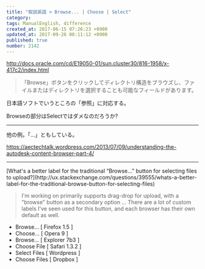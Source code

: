 ```yaml
---
title: "取説英語 > Browse... | Choose | Select"
category: 
tags: ManualEnglish, difference
created_at: 2017-06-15 07:26:23 +0900
updated_at: 2017-09-26 08:11:12 +0900
published: true
number: 2142
---
```


http://docs.oracle.com/cd/E19050-01/sun.cluster30/816-1958/x-417c2/index.html

> 「Browse」ボタンをクリックしてディレクトリ構造をブラウズし、ファイルまたはディレクトリを選択することも可能なフィールドがあります。

日本語ソフトでいうところの「参照」に対応する。

Browseの部分はSelectではダメなのだろうか?


<hr>
他の例。「...」ともしている。

https://aectechtalk.wordpress.com/2013/07/09/understanding-the-autodesk-content-browser-part-4/


<hr>
[What's a better label for the traditional “Browse…” button for selecting files to upload?](http://ux.stackexchange.com/questions/39555/whats-a-better-label-for-the-traditional-browse-button-for-selecting-files)

>  I'm working on primarily supports drag-drop for upload, with a "browse" button as a secondary option
...
> There are a lot of custom labels I've seen used for this button, and each browser has their own default as well.
- Browse... [ Firefox 1.5 ]
- Choose... [ Opera 9 ]
- Browse... [ Explorer 7b3 ]
- Choose File [ Safari 1.3.2 ]
- Select Files [ Wordpress ]
- Choose Files [ Dropbox ]



